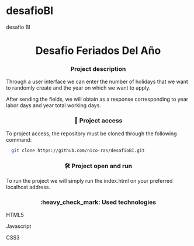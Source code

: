 # desafioBI
desafio BI

<h1 align="center"> Desafio Feriados Del Año </h1>



<h3 align="center">Project description</h3>


  Through a user interface we can enter the number of holidays that we want to randomly create and the year on which we want to apply.

 After sending the fields, we will obtain as a response corresponding to year labor days and year total working days.


<h3 align="center">📁 Project access</h3>

 To project access, the repository must be cloned through the following command: 
 ```sh
   git clone https://github.com/nico-ras/desafioBI.git
   ```

<h3 align="center">🛠️ Project open and run</h3>

 To run the project we will simply run the index.html on your preferred localhost address.
 
 <h3 align="center">:heavy_check_mark: Used technologies</h3>
 
 <p>HTML5</p>
 <p>Javascript</p>
 <p>CSS3</p>



